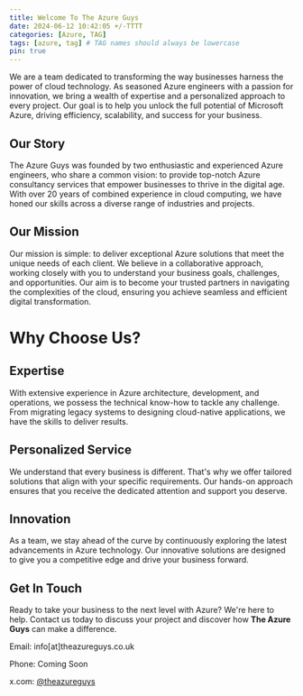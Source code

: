 ```yaml
---
title: Welcome To The Azure Guys
date: 2024-06-12 10:42:05 +/-TTTT
categories: [Azure, TAG]
tags: [azure, tag] # TAG names should always be lowercase
pin: true
---
```


We are a team dedicated to transforming the way businesses harness the power of cloud technology. As seasoned Azure engineers with a passion for innovation, we bring a wealth of expertise and a personalized approach to every project. Our goal is to help you unlock the full potential of Microsoft Azure, driving efficiency, scalability, and success for your business.

## Our Story

The Azure Guys was founded by two enthusiastic and experienced Azure engineers, who share a common vision: to provide top-notch Azure consultancy services that empower businesses to thrive in the digital age. With over 20 years of combined experience in cloud computing, we have honed our skills across a diverse range of industries and projects.

## Our Mission

Our mission is simple: to deliver exceptional Azure solutions that meet the unique needs of each client. We believe in a collaborative approach, working closely with you to understand your business goals, challenges, and opportunities. Our aim is to become your trusted partners in navigating the complexities of the cloud, ensuring you achieve seamless and efficient digital transformation.

# Why Choose Us?

## Expertise

With extensive experience in Azure architecture, development, and operations, we possess the technical know-how to tackle any challenge. From migrating legacy systems to designing cloud-native applications, we have the skills to deliver results.

## Personalized Service

We understand that every business is different. That's why we offer tailored solutions that align with your specific requirements. Our hands-on approach ensures that you receive the dedicated attention and support you deserve.

## Innovation

As a team, we stay ahead of the curve by continuously exploring the latest advancements in Azure technology. Our innovative solutions are designed to give you a competitive edge and drive your business forward.

## Get In Touch

Ready to take your business to the next level with Azure? We're here to help. Contact us today to discuss your project and discover how **The Azure Guys** can make a difference.

Email: info[at]theazureguys.co.uk

Phone: Coming Soon

x.com: <a href="https://x.com/theazureguys" target="_blank">@theazureguys</a>